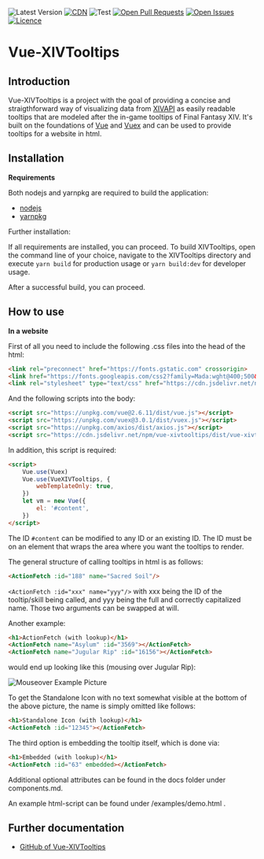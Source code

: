 ![Latest Version](https://img.shields.io/github/package-json/v/nonowazu/vue-xivtooltips)
[![CDN](https://data.jsdelivr.com/v1/package/npm/vue-xivtooltips/badge?style=rounded)](https://www.jsdelivr.com/package/npm/vue-xivtooltips)
![Test](https://img.shields.io/github/workflow/status/nonowazu/vue-xivtooltips/Test)
[![Open Pull Requests](https://img.shields.io/github/issues-pr/nonowazu/vue-xivtooltips)](https://github.com/nonowazu/vue-xivtooltips/pulls)
[![Open Issues](https://img.shields.io/github/issues/nonowazu/vue-xivtooltips)](https://github.com/nonowazu/vue-xivtooltips/issues)
[![Licence](https://img.shields.io/github/license/nonowazu/vue-xivtooltips)](https://github.com/nonowazu/vue-xivtooltips/blob/master/LICENSE)

# Vue-XIVTooltips

## Introduction

Vue-XIVTooltips is a project with the goal of providing a concise and straigthforward way of visualizing data from [XIVAPI](https://xivapi.com/) as easily readable tooltips that are modeled after the in-game tooltips of Final Fantasy XIV.
It's built on the foundations of [Vue](https://vuejs.org/) and [Vuex](https://vuex.vuejs.org/) and can be used to provide tooltips for a website in html.

## Installation
**Requirements**

Both nodejs and yarnpkg are required to build the application:
* [nodejs](https://nodejs.org/en/)
* [yarnpkg](https://yarnpkg.com/)

Further installation:

If all requirements are installed, you can proceed. To build XIVTooltips, open the command line of your choice, navigate to the XIVTooltips directory and execute `yarn build` for production usage or `yarn build:dev` for developer usage.

After a successful build, you can proceed.

## How to use

**In a website**

First of all you need to include the following .css files into the head of the html:

```html
<link rel="preconnect" href="https://fonts.gstatic.com" crossorigin>
<link href="https://fonts.googleapis.com/css2?family=Mada:wght@400;500&family=Pathway+Gothic+One&display=swap" rel="stylesheet">
<link rel="stylesheet" type="text/css" href="https://cdn.jsdelivr.net/npm/vue-xivtooltips/dist/vue-xivtooltips.min.css" />
```
And the following scripts into the body:

```html
<script src="https://unpkg.com/vue@2.6.11/dist/vue.js"></script>
<script src="https://unpkg.com/vuex@3.0.1/dist/vuex.js"></script>
<script src="https://unpkg.com/axios/dist/axios.js"></script>
<script src="https://cdn.jsdelivr.net/npm/vue-xivtooltips/dist/vue-xivtooltips.min.js"></script>
```
In addition, this script is required:

```html
<script>
    Vue.use(Vuex)
    Vue.use(VueXIVTooltips, {
        webTemplateOnly: true,
    })
    let vm = new Vue({
        el: '#content',
    })
</script>
```
The ID `#content` can be modified to any ID or an existing ID. The ID must be on an element that wraps the area where you want the tooltips to render.

The general structure of calling tooltips in html is as follows:
```html
<ActionFetch :id="188" name="Sacred Soil"/>
```
`<ActionFetch :id="xxx" name="yyy"/>` with xxx being the ID of the tooltip/skill being called, and yyy being the full and correctly capitalized name. Those two arguments can be swapped at will.

Another example:
```html
<h1>ActionFetch (with lookup)</h1>
<ActionFetch name="Asylum" :id="3569"></ActionFetch>
<ActionFetch name="Jugular Rip" :id="16156"></ActionFetch>
```
would end up looking like this (mousing over Jugular Rip):

![Mouseover Example Picture](https://raw.githubusercontent.com/Nonowazu/vue-xivtooltips/master/example/preview.png)

To get the Standalone Icon with no text somewhat visible at the bottom of the above picture, the name is simply omitted like follows:
```html
<h1>Standalone Icon (with lookup)</h1>
<ActionFetch :id="12345"></ActionFetch>
```

The third option is embedding the tooltip itself, which is done via:

```html
<h1>Embedded (with lookup)</h1>
<ActionFetch :id="63" embedded></ActionFetch>
```

Additional optional attributes can be found in the docs folder under components.md.

An example html-script can be found under /examples/demo.html .

## Further documentation

* [GitHub of Vue-XIVTooltips](https://github.com/nonowazu/vue-xivtooltips)
